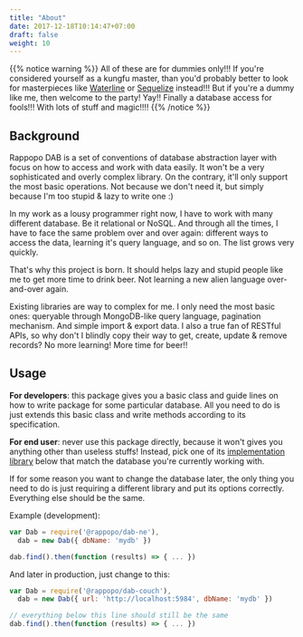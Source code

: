 ```yaml
---
title: "About"
date: 2017-12-18T10:14:47+07:00
draft: false
weight: 10
---
```


{{% notice warning %}}
All of these are for dummies only!!! If you're considered yourself as a kungfu master, than you'd probably better to look for masterpieces like [Waterline](https://github.com/balderdashy/waterline) or [Sequelize](https://github.com/sequelize/sequelize) instead!!! But if you're a dummy like me, then welcome to the party! Yay!! Finally a database access for fools!!! With lots of stuff and magic!!!!
{{% /notice %}}

## Background

Rappopo DAB is a set of conventions of database abstraction layer with focus on how to access and work with data easily. It won't be a very sophisticated and overly complex library. On the contrary, it'll only support the most basic operations. Not because we don't need it, but simply because I'm too stupid & lazy to write one :)

In my work as a lousy programmer right now, I have to work with many different database. Be it relational or NoSQL. And through all the times, I have to face the same problem over and over again: different ways to access the data, learning it's query language, and so on. The list grows very quickly.

That's why this project is born. It should helps lazy and stupid people like me to get more time to drink beer. Not learning a new alien language over-and-over again.

Existing libraries are way to complex for me. I only need the most basic ones: queryable through MongoDB-like query language, pagination mechanism. And simple import & export data. I also a true fan of RESTful APIs, so why don't I blindly copy their way to get, create, update & remove records? No more learning! More time for beer!! 

## Usage

**For developers**: this package gives you a basic class and guide lines on how to write package for some particular database. All you need to do is just extends this basic class and write methods according to its specification.

**For end user**: never use this package directly, because it won't gives you anything other than useless stuffs! Instead, pick one of its [implementation library](/dab/implementation/) below that match the database you're currently working with.

If for some reason you want to change the database later, the only thing you need to do is just requiring a different library and put its options correctly. Everything else should be the same.

Example (development):

```javascript
var Dab = require('@rappopo/dab-ne'),
  dab = new Dab({ dbName: 'mydb' })

dab.find().then(function (results) => { ... })
```

And later in production, just change to this:

```javascript
var Dab = require('@rappopo/dab-couch'),
  dab = new Dab({ url: 'http://localhost:5984', dbName: 'mydb' })

// everything below this line should still be the same
dab.find().then(function (results) => { ... })
```
